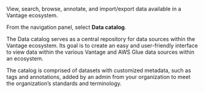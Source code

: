 View, search, browse, annotate, and import/export data available in a Vantage ecosystem.

From the navigation panel, select **Data catalog**.

The Data catalog serves as a central repository for data sources within the Vantage ecosystem. Its goal is to create an easy and user-friendly interface to view data within the various Vantage and AWS Glue data sources within an ecosystem.

The catalog is comprised of datasets with customized metadata, such as tags and annotations, added by an admin from your organization to meet the organization’s standards and terminology.

